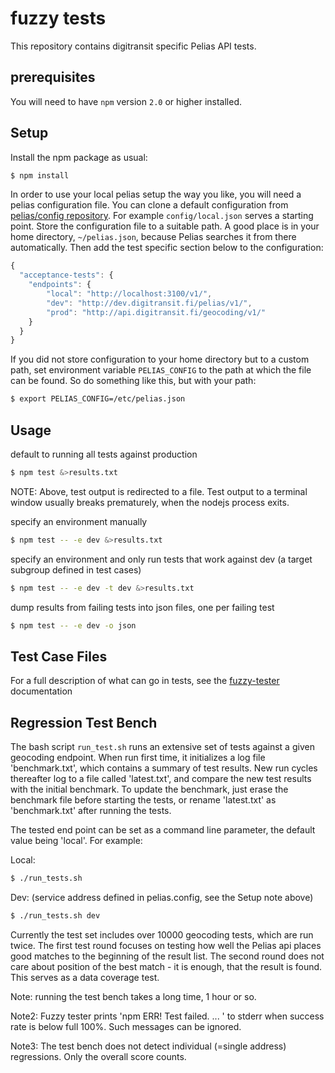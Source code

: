 # fuzzy tests

This repository contains digitransit specific Pelias API tests.

## prerequisites

You will need to have `npm` version `2.0` or higher installed.

## Setup

Install the npm package as usual:

```bash
$ npm install
```

In order to use your local pelias setup the way you like, you will need a pelias configuration file.
You can clone a default configuration from [pelias/config repository](https://github.com/pelias/config).
For example `config/local.json` serves a starting point. Store the configuration file to a suitable path.
A good place is in your home directory, `~/pelias.json`, because Pelias searches it from there automatically.
Then add the test specific section below to the configuration:

```javascript
{
  "acceptance-tests": {
    "endpoints": {
        "local": "http://localhost:3100/v1/",
        "dev": "http://dev.digitransit.fi/pelias/v1/",
        "prod": "http://api.digitransit.fi/geocoding/v1/"
    }
  }
}
```
If you did not store configuration to your home directory but to a custom path, set environment
variable `PELIAS_CONFIG` to the path at which the file can be found. So do something like this, but
with your path:

```bash
$ export PELIAS_CONFIG=/etc/pelias.json
```

## Usage

default to running all tests against production

```bash
$ npm test &>results.txt
```

NOTE: Above, test output is redirected to a file. Test output to a terminal window
usually breaks prematurely, when the nodejs process exits.

specify an environment manually
```bash
$ npm test -- -e dev &>results.txt
```

specify an environment and only run tests that work against dev (a target subgroup defined in test cases)

```bash
$ npm test -- -e dev -t dev &>results.txt
```

dump results from failing tests into json files, one per failing test

```bash
$ npm test -- -e dev -o json
```


## Test Case Files

For a full description of what can go in tests, see the
[fuzzy-tester](https://github.com/HSLdevcom/fuzzy-tester) documentation


## Regression Test Bench

The bash script `run_test.sh` runs an extensive set of tests against a given geocoding endpoint.
When run first time, it initializes a log file 'benchmark.txt', which contains a summary of test results.
New run cycles thereafter log to a file called 'latest.txt', and compare the new test results with
the initial benchmark. To update the benchmark, just erase the benchmark file before starting the tests,
or rename 'latest.txt' as 'benchmark.txt' after running the tests.

The tested end point can be set as a command line parameter, the default value being 'local'. For example:

Local:
```bash
$ ./run_tests.sh
```

Dev: (service address defined in pelias.config, see the Setup note above)

```bash
$ ./run_tests.sh dev
```

Currently the test set includes over 10000 geocoding tests, which are run twice. The first test round
focuses on testing how well the Pelias api places good matches to the beginning of the result list.
The second round does not care about position of the best match - it is enough, that the result is found.
This serves as a data coverage test.

Note: running the test bench takes a long time, 1 hour or so.

Note2: Fuzzy tester prints 'npm ERR! Test failed. ... ' to stderr when success rate is below full 100%.
Such messages can be ignored.

Note3: The test bench does not detect individual (=single address) regressions. Only the overall
score counts.

